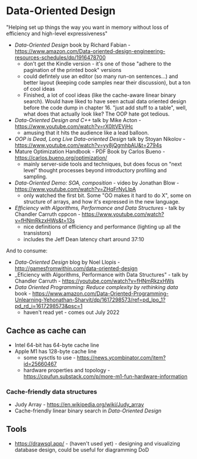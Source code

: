 # Data-Oriented Design

"Helping set up things the way you want in memory without loss of efficiency and high-level expressiveness"

* _Data-Oriented Design_ book  by Richard Fabian - https://www.amazon.com/Data-oriented-design-engineering-resources-schedules/dp/1916478700
    - don't get the Kindle version - it's one of those "adhere to the pagination of the printed book" versions
    - could defintely use an editor (so many run-on sentences...) and better layout (keeping code samples 
      near their discussion), but a ton of cool ideas
    - Finished, a lot of cool ideas (like the cache-aware linear binary search). Would have liked to have
      seen actual data oriented design before the code dump in chapter 16.  "just add stuff to a table",
      well, what does that actually look like?  The OOP hate got tedious.
* _Data-Oriented Design and C++_ talk by Mike Acton - https://www.youtube.com/watch?v=rX0ItVEVjHc
    - amusing that it hits the audience like a lead balloon.  
* _OOP is Dead, Long Live Data-oriented Design_ talk by Stoyan Nikolov - https://www.youtube.com/watch?v=yy8jQgmhbAU&t=2794s
* Mature Optimization Handbook - PDF Book by Carlos Bueno - https://carlos.bueno.org/optimization/
    - mainly server-side tools and techniques, but does focus on "next level" thought processes beyond
      introductory profiling and sampling.
* _Data-Oriented Demo: SOA, composition_ - video by Jonathan Blow - https://www.youtube.com/watch?v=ZHqFrNyLlpA
    - only watched the first bit.  Some "OO makes it hard to do X", some on structure of arrays, and how
      it's expressed in the new language.
* _Efficiency with Algorithms, Performance and Data Structures_ - talk by Chandler Carruth cppcon - https://www.youtube.com/watch?v=fHNmRkzxHWs&t=13s
    - nice definitions of efficiency and performance (lighting up all the transistors)
    - includes the Jeff Dean latency chart around 37:10

And to consume:

* _Data-Oriented Design_ blog by Noel Llopis - http://gamesfromwithin.com/data-oriented-design
* _Eficiency with Algorithms, Performance with Data Structures" - talk by Chandler Carruth - https://youtube.com/watch?v=fHNmRkzxHWs
* _Data Oriented Programming: Reduce complexity by rethinking data_ book - https://www.amazon.com/Data-Oriented-Programming-Unlearning-Yehonathan-Sharvit/dp/1617298573/ref=pd_lpo_1?pd_rd_i=1617298573&psc=1
    - haven't read yet - comes out July 2022

## Cachce as cache can

* Intel 64-bit has 64-byte cache line
* Apple M1 has 128-byte cache line
    - some sysctls to use - https://news.ycombinator.com/item?id=25660467
    - hardware properties and topology - https://cpufun.substack.com/p/more-m1-fun-hardware-information

### Cache-friendly data structures

* Judy Array - https://en.wikipedia.org/wiki/Judy_array
* Cache-friendly linear binary search in _Data-Oriented Design_

## Tools

- https://drawsql.app/ - (haven't used yet) - designing and visualizing 
  database design, could be useful for diagramming DoD
